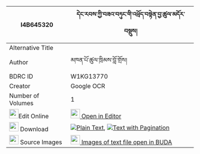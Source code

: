 |I4B645320|དེང་རབས་ཀྱི་བཟའ་བཏུང་གི་འཕྲོད་བསྟེན་བྱ་ཚུལ་མདོར་བསྡུས། 
| --- | --- 
|Alternative Title |
|Author| མཁན་པོ་ཚུལ་ཁྲིམས་བློ་གྲོས།
|BDRC ID | W1KG13770
|Creator | Google OCR
|Number of Volumes| 1
|<img width="25" src="https://img.icons8.com/color/25/000000/edit-property.png">Edit Online| [<img width="25" src="https://avatars.githubusercontent.com/u/45091458?s=200&v=4"> Open in Editor](http://editor.openpecha.org/I4B645320)
|<img width="25" src="https://img.icons8.com/fluent/48/000000/download-2.png"/>  Download | [![](https://img.icons8.com/color/20/000000/txt.png)Plain Text](https://github.com/Openpecha/I4B645320/releases/download/v1/deng_rab_kyi_zatung_gi_troten__plain_I4B645320.zip), [![](https://img.icons8.com/color/20/000000/txt.png)Text with Pagination](https://github.com/Openpecha/I4B645320/releases/download/v1/deng_rab_kyi_zatung_gi_troten__pages_I4B645320.zip)
|<img width="25" src="https://img.icons8.com/plasticine/100/000000/pictures-folder.png"/>  Source Images | [<img width="25" src="https://library.bdrc.io/icons/BUDA-small.svg"> Images of text file open in BUDA](https://library.bdrc.io/show/bdr:W1KG13770)